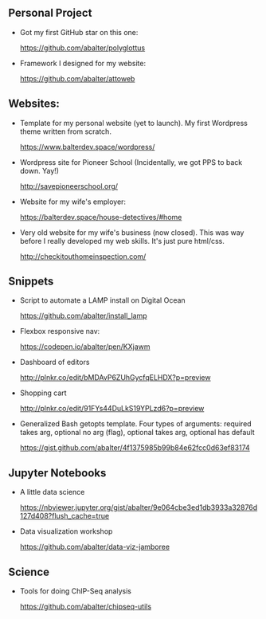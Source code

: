 
Personal Project
----------------

-   Got my first GitHub star on this one:

    <https://github.com/abalter/polyglottus>
    
-   Framework I designed for my website:    

    <https://github.com/abalter/attoweb>

Websites:
---------

-   Template for my personal website (yet to launch). My first Wordpress
    theme written from scratch.

    <https://www.balterdev.space/wordpress/>

-   Wordpress site for Pioneer School (Incidentally, we got PPS to back
    down. Yay!)

    <http://savepioneerschool.org/>

-   Website for my wife's employer:

    <https://balterdev.space/house-detectives/#home>

-   Very old website for my wife's business (now closed). This was way
    before I really developed my web skills. It's just pure html/css.

    <http://checkitouthomeinspection.com/>

Snippets
--------

-   Script to automate a LAMP install on Digital Ocean

    <https://github.com/abalter/install_lamp>

-   Flexbox responsive nav:

    <https://codepen.io/abalter/pen/KXjawm>

-   Dashboard of editors

    <http://plnkr.co/edit/bMDAvP6ZUhGycfqELHDX?p=preview>

-   Shopping cart

    <http://plnkr.co/edit/91FYs44DuLkS19YPLzd6?p=preview>

-   Generalized Bash getopts template. Four types of arguments: required
    takes arg, optional no arg (flag), optional takes arg, optional has
    default

    <https://gist.github.com/abalter/4f1375985b99b84e62fcc0d63ef83174>

Jupyter Notebooks
-----------------

-   A little data science

    <https://nbviewer.jupyter.org/gist/abalter/9e064cbe3ed1db3933a32876d127d408?flush_cache=true>

-   Data visualization workshop

    <https://github.com/abalter/data-viz-jamboree>

Science
-------

-   Tools for doing ChIP-Seq analysis

    <https://github.com/abalter/chipseq-utils>

